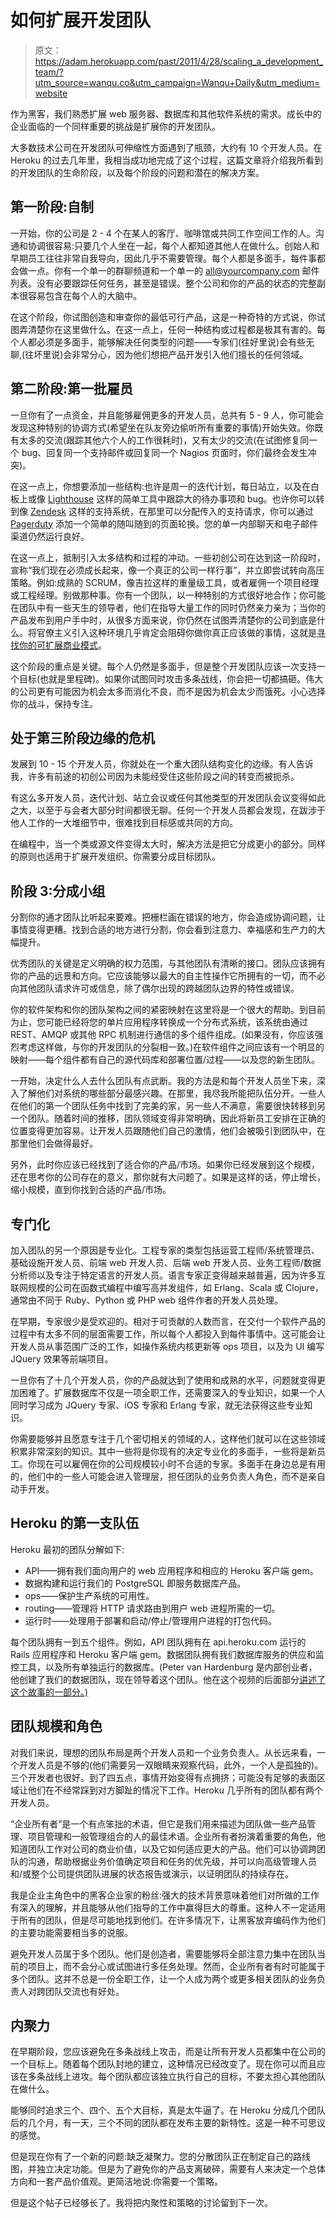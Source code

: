 # 如何扩展开发团队

> 原文：<https://adam.herokuapp.com/past/2011/4/28/scaling_a_development_team/?utm_source=wanqu.co&utm_campaign=Wanqu+Daily&utm_medium=website>

作为黑客，我们熟悉扩展 web 服务器、数据库和其他软件系统的需求。成长中的企业面临的一个同样重要的挑战是扩展你的开发团队。

大多数技术公司在开发团队可伸缩性方面遇到了瓶颈，大约有 10 个开发人员。在 Heroku 的过去几年里，我相当成功地完成了这个过程，这篇文章将介绍我所看到的开发团队的生命阶段，以及每个阶段的问题和潜在的解决方案。

## 第一阶段:自制

一开始，你的公司是 2 - 4 个在某人的客厅、咖啡馆或共同工作空间工作的人。沟通和协调很容易:只要几个人坐在一起，每个人都知道其他人在做什么。创始人和早期员工往往非常自我导向，因此几乎不需要管理。每个人都是多面手，每件事都会做一点。你有一个单一的群聊频道和一个单一的 all@yourcompany.com 邮件列表。没有必要跟踪任何任务，甚至是错误。整个公司和你的产品的状态的完整副本很容易包含在每个人的大脑中。

在这个阶段，你试图创造和审查你的最低可行产品，这是一种奇特的方式说，你试图弄清楚你在这里做什么。在这一点上，任何一种结构或过程都是极其有害的。每个人都必须是多面手，能够解决任何类型的问题——专家们(往好里说)会有些无聊,(往坏里说)会非常分心，因为他们想把产品开发引入他们擅长的任何领域。

## 第二阶段:第一批雇员

一旦你有了一点资金，并且能够雇佣更多的开发人员，总共有 5 - 9 人，你可能会发现这种特别的协调方式(希望坐在队友旁边偷听所有重要的事情)开始失效。你既有太多的交流(跟踪其他六个人的工作很耗时)，又有太少的交流(在试图修复同一个 bug、回复同一个支持邮件或回复同一个 Nagios 页面时，你们最终会发生冲突)。

在这一点上，你想要添加一些结构:也许是周一的迭代计划，每日站立，以及在白板上或像 [Lighthouse](http://lighthouseapp.com/) 这样的简单工具中跟踪大的待办事项和 bug。也许你可以转到像 [Zendesk](http://www.zendesk.com/) 这样的支持系统，在那里可以分配传入的支持请求，你可以通过 [Pagerduty](http://www.pagerduty.com/) 添加一个简单的随叫随到的页面轮换。您的单一内部聊天和电子邮件渠道仍然运行良好。

在这一点上，抵制引入太多结构和过程的冲动。一些初创公司在达到这一阶段时，宣称“我们现在必须成长起来，像一个真正的公司一样行事”，并立即尝试转向高压策略。例如:成熟的 SCRUM，像吉拉这样的重量级工具，或者雇佣一个项目经理或工程经理。别做那种事。你有一个团队，以一种特别的方式很好地合作；你可能在团队中有一些天生的领导者，他们在指导大量工作的同时仍然亲力亲为；当你的产品发布到用户手中时，从很多方面来说，你仍然在试图弄清楚你的公司到底是什么。将官僚主义引入这种环境几乎肯定会阻碍你做你真正应该做的事情，这就是[寻找你的可扩展商业模式](http://steveblank.com/2010/04/12/why-startups-are-agile-and-opportunistic-%E2%80%93-pivoting-the-business-model/)。

这个阶段的重点是关键。每个人仍然是多面手，但是整个开发团队应该一次支持一个目标(也就是里程碑)。如果你试图同时攻击多条战线，你会把一切都搞砸。伟大的公司更有可能因为机会太多而消化不良，而不是因为机会太少而饿死。小心选择你的战斗，保持专注。

## 处于第三阶段边缘的危机

发展到 10 - 15 个开发人员，你就处在一个重大团队结构变化的边缘。有人告诉我，许多有前途的初创公司因为未能经受住这些阶段之间的转变而被扼杀。

有这么多开发人员，迭代计划、站立会议或任何其他类型的开发团队会议变得如此之大，以至于与会者大部分时间都很无聊。任何一个开发人员都会发现，在跋涉于他人工作的一大堆细节中，很难找到目标感或共同的方向。

在编程中，当一个类或源文件变得太大时，解决方法是把它分成更小的部分。同样的原则也适用于扩展开发组织。你需要分成目标团队。

## 阶段 3:分成小组

分割你的通才团队比听起来要难。把栅栏画在错误的地方，你会造成协调问题，让事情变得更糟。找到合适的地方进行分割，你会看到注意力、幸福感和生产力的大幅提升。

优秀团队的关键是定义明确的权力范围，与其他团队有清晰的接口。团队应该拥有你的产品的远景和方向。它应该能够以最大的自主性操作它所拥有的一切，而不必向其他团队请求许可或信息，除了偶尔出现的跨越团队边界的特性或错误。

你的软件架构和你的团队架构之间的紧密映射在这里将是一个很大的帮助。到目前为止，您可能已经将您的单片应用程序转换成一个分布式系统，该系统由通过 REST、AMQP 或其他 RPC 机制进行通信的多个组件组成。(如果没有，你应该强烈考虑这样做，与你的开发团队的分裂相一致。)在软件组件之间应该有一个明显的映射——每个组件都有自己的源代码库和部署位置/过程——以及您的新生团队。

一开始，决定什么人去什么团队有点武断。我的方法是和每个开发人员坐下来，深入了解他们对系统的哪些部分最感兴趣。在那里，我尽我所能把队伍分开。一些人在他们的第一个团队任务中找到了完美的家，另一些人不满意，需要很快转移到另一个团队。随着时间的推移，团队领域变得非常明确，因此将新员工安排在正确的位置变得更加容易。让开发人员跟随他们自己的激情，他们会被吸引到团队中，在那里他们会做得最好。

另外，此时你应该已经找到了适合你的产品/市场。如果你已经发展到这个规模，还在思考你的公司存在的意义，那你就有大问题了。如果是这样的话，停止增长，缩小规模，直到你找到合适的产品/市场。

## 专门化

加入团队的另一个原因是专业化。工程专家的类型包括运营工程师/系统管理员、基础设施开发人员、前端 web 开发人员、后端 web 开发人员、业务工程师/数据分析师以及专注于特定语言的开发人员。语言专家正变得越来越普遍，因为许多互联网规模的公司在函数式编程中编写高并发组件，如 Erlang、Scala 或 Clojure，通常由不同于 Ruby、Python 或 PHP web 组件作者的开发人员处理。

在早期，专家很少是受欢迎的。相对于可贡献的人数而言，在交付一个软件产品的过程中有太多不同的层面需要工作，所以每个人都投入到每件事情中。这可能会让开发人员从事范围广泛的工作，如操作系统内核更新等 ops 项目，以及为 UI 编写 JQuery 效果等前端项目。

一旦你有了十几个开发人员，你的产品就达到了使用和成熟的水平，问题就变得更加困难了。扩展数据库不仅是一项全职工作，还需要深入的专业知识，如果一个人同时学习成为 JQuery 专家、iOS 专家和 Erlang 专家，就无法获得这些专业知识。

你需要能够并且愿意专注于几个密切相关的领域的人，这样他们就可以在这些领域积累非常深刻的知识。其中一些将是你现有的决定专业化的多面手，一些将是新员工。你现在可以雇佣在你的公司规模较小时不合适的专家。多面手在身边总是有用的，他们中的一些人可能会进入管理层，担任团队的业务负责人角色，而不是亲自动手开发。

## Heroku 的第一支队伍

Heroku 最初的团队分解如下:

*   API——拥有我们面向用户的 web 应用程序和相应的 Heroku 客户端 gem。
*   数据构建和运行我们的 PostgreSQL 即服务数据库产品。
*   ops——保护生产系统的可用性。
*   routing——管理将 HTTP 请求路由到用户 web 进程所需的一切。
*   运行时——处理用于部署和启动/停止/管理用户进程的打包代码。

每个团队拥有一到五个组件。例如，API 团队拥有在 api.heroku.com 运行的 Rails 应用程序和 Heroku 客户端 gem。数据团队拥有我们数据库服务的供应和监控工具，以及所有单独运行的数据库。(Peter van Hardenburg 是内部创业者，他创建了我们的数据团队，现在领导着这个团队。他在这个视频的后面部分[讲述了这个故事的一部分。)](http://www.youtube.com/watch?v=k-RIMFvVGoc)

## 团队规模和角色

对我们来说，理想的团队布局是两个开发人员和一个业务负责人。从长远来看，一个开发人员是不够的(他们需要另一双眼睛来观察代码，此外，一个人是孤独的)。三个开发者也很好。到了四五点，事情开始变得有点拥挤；可能没有足够的表面区域让他们在不经常踩到对方脚趾的情况下工作。Heroku 几乎所有的团队都有两个开发人员。

“企业所有者”是一个有点笨拙的术语，但它是我们用来描述为团队做一些产品管理、项目管理和一般管理组合的人的最佳术语。企业所有者扮演着重要的角色，他知道团队工作对公司的商业价值，以及它如何适应更大的产品。他们可以协调跨团队的沟通，帮助根据业务价值确定项目和任务的优先级，并可以向高级管理人员和/或整个公司提供团队进展的状态报告或演示，以证明团队的持续存在。

我是企业主角色中的黑客企业家的粉丝:强大的技术背景意味着他们对所做的工作有深入的理解，并且能够从他们指导的工作中赢得巨大的尊重。这种人不一定适用于所有的团队，但是尽可能地找到他们。在许多情况下，让黑客放弃编码作为他们的主要功能需要相当多的说服。

避免开发人员属于多个团队。他们是创造者，需要能够将全部注意力集中在团队当前的项目上，而不会分心或试图进行多任务处理。然而，企业所有者有时可能属于多个团队。这并不总是一份全职工作，让一个人成为两个或更多相关团队的业务负责人对跨团队交流也有好处。

## 内聚力

在早期阶段，您应该避免在多条战线上攻击，而是让所有开发人员都集中在公司的一个目标上。随着每个团队封地的建立，这种情况已经改变了。现在你可以而且应该在多条战线上进攻。每个团队都应该独立执行自己的目标，不要太担心其他团队在做什么。

能够同时追求三个、四个、五个大目标，真是太牛逼了。在 Heroku 分成几个团队后的几个月，有一天，三个不同的团队都在发布主要的新特性。这是一种不可思议的感觉。

但是现在你有了一个新的问题:缺乏凝聚力。您的分散团队正在制定自己的路线图，并独立决定功能。但是为了避免你的产品支离破碎，需要有人来决定一个总体方向和一套产品价值观。更简洁地说:你需要一个策略。

但是这个帖子已经够长了。我将把内聚性和策略的讨论留到下一次。